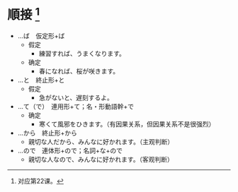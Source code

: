 # 順接 [^title]

- ...ば　仮定形+ば
  - 假定
    - 練習すれば、うまくなります。
  - 确定
    - 春になれば、桜が咲きます。
- ...と　終止形+と
  - 假定
    - 急がないと、遅刻するよ。
- ...て（で）　連用形+て；名・形動語幹+で
  - 确定
    - 寒くて風邪をひきます。（有因果关系，但因果关系不是很强烈）
- ...から　終止形+から
  - 親切な人だから、みんなに好かれます。（主观判断）
- ...ので　連体形+ので；名詞+な+ので
  - 親切な人なので、みんなに好かれます。（客观判断）

[^title]: 对应第22课。

